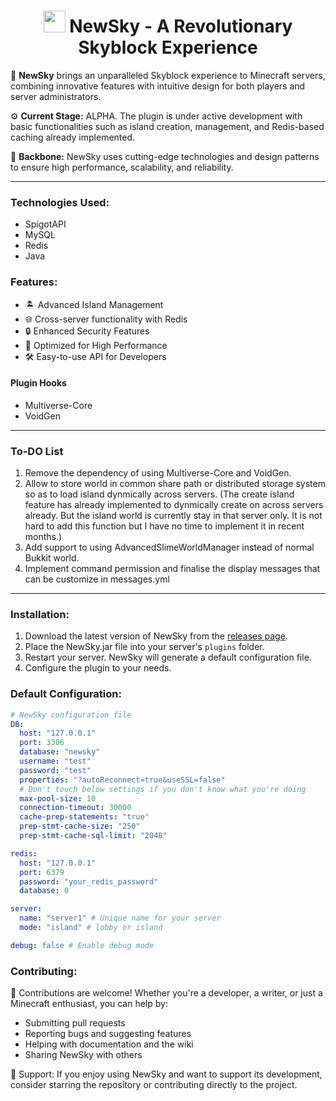 <h1 align="center"><img height="35" src="https://emoji.gg/assets/emoji/7333-parrotdance.gif"> NewSky - A Revolutionary Skyblock Experience</h1>
<div align="center">

</div>

🌟 **NewSky** brings an unparalleled Skyblock experience to Minecraft servers, combining innovative features with intuitive design for both players and server administrators.

⚙️ **Current Stage:** ALPHA. The plugin is under active development with basic functionalities such as island creation, management, and Redis-based caching already implemented.

🚀 **Backbone:** NewSky uses cutting-edge technologies and design patterns to ensure high performance, scalability, and reliability.

------------

### Technologies Used:
- SpigotAPI
- MySQL
- Redis
- Java

### Features:
- 🏝️ Advanced Island Management
- 🌐 Cross-server functionality with Redis
- 🔒 Enhanced Security Features
- 🚀 Optimized for High Performance
- 🛠️ Easy-to-use API for Developers

#### Plugin Hooks
- Multiverse-Core
- VoidGen

------------

### To-DO List
1. Remove the dependency of using Multiverse-Core and VoidGen.
2. Allow to store world in common share path or distributed storage system so as to load island dynmically across servers. 
(The create island feature has already implemented to dynmically create on across servers already. But the island world is currently stay in that server only. It is not hard to add this function but I have no time to implement it in recent months.)
3. Add support to using AdvancedSlimeWorldManager instead of normal Bukkit world.
4. Implement command permission and finalise the display messages that can be customize in messages.yml

------------

### Installation:
1. Download the latest version of NewSky from the [releases page](#).
2. Place the NewSky.jar file into your server's `plugins` folder.
3. Restart your server. NewSky will generate a default configuration file.
4. Configure the plugin to your needs.

### Default Configuration:

```yaml
# NewSky configuration file
DB:
  host: "127.0.0.1"
  port: 3306
  database: "newsky"
  username: "test"
  password: "test"
  properties: "?autoReconnect=true&useSSL=false"
  # Don't touch below settings if you don't know what you're doing
  max-pool-size: 10
  connection-timeout: 30000
  cache-prep-statements: "true"
  prep-stmt-cache-size: "250"
  prep-stmt-cache-sql-limit: "2048"

redis:
  host: "127.0.0.1"
  port: 6379
  password: "your_redis_password"
  database: 0

server:
  name: "server1" # Unique name for your server
  mode: "island" # lobby or island

debug: false # Enable debug mode

```

### Contributing:

🌟 Contributions are welcome! Whether you're a developer, a writer, or just a Minecraft enthusiast, you can help by:

- Submitting pull requests
- Reporting bugs and suggesting features
- Helping with documentation and the wiki
- Sharing NewSky with others

💖 Support: If you enjoy using NewSky and want to support its development, consider starring the repository or contributing directly to the project.
